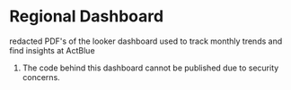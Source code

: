 # Regional Dashboard
redacted PDF's of the looker dashboard used to track monthly trends and find insights at ActBlue

1. The code behind this dashboard cannot be published due to security concerns. 
